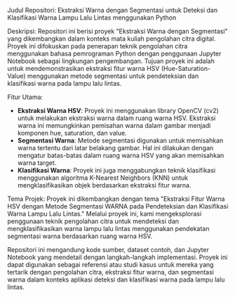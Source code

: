 Judul Repositori: Ekstraksi Warna dengan Segmentasi untuk Deteksi dan Klasifikasi Warna Lampu Lalu Lintas menggunakan Python

Deskripsi:
Repositori ini berisi proyek "Ekstraksi Warna dengan Segmentasi" yang dikembangkan dalam konteks mata kuliah pengolahan citra digital. Proyek ini difokuskan pada penerapan teknik pengolahan citra menggunakan bahasa pemrograman Python dengan penggunaan Jupyter Notebook sebagai lingkungan pengembangan. Tujuan proyek ini adalah untuk mendemonstrasikan ekstraksi fitur warna HSV (Hue-Saturation-Value) menggunakan metode segmentasi untuk pendeteksian dan klasifikasi warna pada lampu lalu lintas.

Fitur Utama:
- **Ekstraksi Warna HSV**: Proyek ini menggunakan library OpenCV (cv2) untuk melakukan ekstraksi warna dalam ruang warna HSV. Ekstraksi warna ini memungkinkan pemisahan warna dalam gambar menjadi komponen hue, saturation, dan value.
- **Segmentasi Warna**: Metode segmentasi digunakan untuk memisahkan warna tertentu dari latar belakang gambar. Hal ini dilakukan dengan mengatur batas-batas dalam ruang warna HSV yang akan memisahkan warna target.
- **Klasifikasi Warna**: Proyek ini juga menggabungkan teknik klasifikasi menggunakan algoritma K-Nearest Neighbors (KNN) untuk mengklasifikasikan objek berdasarkan ekstraksi fitur warna.

Tema Projek:
Proyek ini dikembangkan dengan tema "Ekstraksi Fitur Warna HSV dengan Metode Segmentasi WARNA pada Pendeteksian dan Klasifikasi Warna Lampu Lalu Lintas." Melalui proyek ini, kami mengeksplorasi penggunaan teknik pengolahan citra untuk mendeteksi dan mengklasifikasikan warna lampu lalu lintas menggunakan pendekatan segmentasi warna berdasarkan ruang warna HSV.

Repositori ini mengandung kode sumber, dataset contoh, dan Jupyter Notebook yang mendetail dengan langkah-langkah implementasi. Proyek ini dapat digunakan sebagai referensi atau studi kasus untuk mereka yang tertarik dengan pengolahan citra, ekstraksi fitur warna, dan segmentasi warna dalam konteks aplikasi deteksi dan klasifikasi warna pada lampu lalu lintas.

